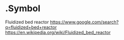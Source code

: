 # .Symbol
Fluidized bed reactor https://www.google.com/search?q=fluidized+bed+reactor https://en.wikipedia.org/wiki/Fluidized_bed_reactor
